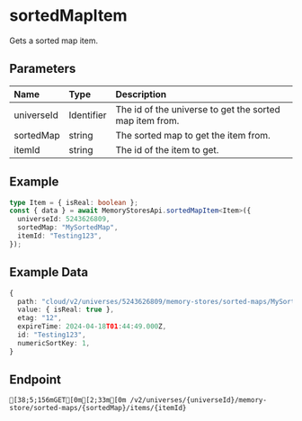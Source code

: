 
# sortedMapItem
Gets a sorted map item.


## Parameters
| Name       | Type       | Description                                             |
| :--------- | :--------- | :------------------------------------------------------ |
| universeId | Identifier | The id of the universe to get the sorted map item from. |
| sortedMap  | string     | The sorted map to get the item from.                    |
| itemId     | string     | The id of the item to get.                              |



## Example
```ts copy showLineNumbers
type Item = { isReal: boolean };
const { data } = await MemoryStoresApi.sortedMapItem<Item>({
  universeId: 5243626809,
  sortedMap: "MySortedMap",
  itemId: "Testing123",
}); 
```


## Example Data
```ts copy showLineNumbers
{
  path: "cloud/v2/universes/5243626809/memory-stores/sorted-maps/MySortedMap/items/Testing123",
  value: { isReal: true },
  etag: "12",
  expireTime: 2024-04-18T01:44:49.000Z,
  id: "Testing123",
  numericSortKey: 1,
} 
```


## Endpoint
```ansi
[38;5;156mGET[0m[2;33m[0m /v2/universes/{universeId}/memory-store/sorted-maps/{sortedMap}/items/{itemId}
```
  